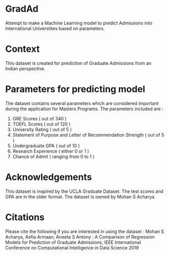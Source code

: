 # GradAd
Attempt to make a Machine Learning model to predict Admissions into International Universtites based on parameters.

# Context
This dataset is created for prediction of Graduate Admissions from an Indian perspective.

# Parameters for predicting model
The dataset contains several parameters which are considered important during the application for Masters Programs.
The parameters included are : 
  1. GRE Scores ( out of 340 ) 
  2. TOEFL Scores ( out of 120 ) 
  3. University Rating ( out of 5 ) 
  4. Statement of Purpose and Letter of Recommendation Strength ( out of 5 ) 
  5. Undergraduate GPA ( out of 10 ) 
  6. Research Experience ( either 0 or 1 ) 
  7. Chance of Admit ( ranging from 0 to 1 )
# Acknowledgements
This dataset is inspired by the UCLA Graduate Dataset. The test scores and GPA are in the older format.
The dataset is owned by Mohan S Acharya. 

# Citations
Please cite the following if you are interested in using the dataset : Mohan S Acharya, Asfia Armaan, Aneeta S Antony : A Comparison of Regression Models for Prediction of Graduate Admissions, IEEE International Conference on Computational Intelligence in Data Science 2019
